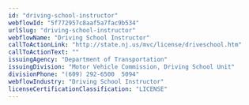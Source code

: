 ```yaml
---
id: "driving-school-instructor"
webflowId: "5f772957c8aaf5a7fac9b534"
urlSlug: "driving-school-instructor"
webflowName: "Driving School Instructor"
callToActionLink: "http://state.nj.us/mvc/license/driveschool.htm"
callToActionText: ""
issuingAgency: "Department of Transportation"
issuingDivision: "Motor Vehicle Commission, Driving School Unit"
divisionPhone: "(609) 292-6500  5094"
webflowIndustry: "Driving School Instructor"
licenseCertificationClassification: "LICENSE"
---
```


